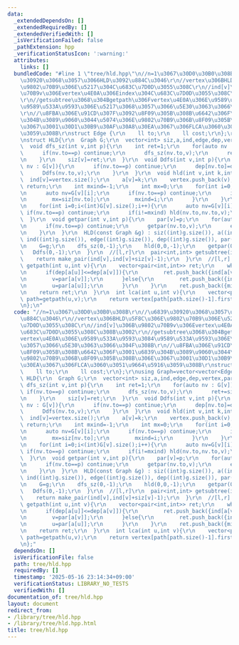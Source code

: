 ```yaml
---
data:
  _extendedDependsOn: []
  _extendedRequiredBy: []
  _extendedVerifiedWith: []
  _isVerificationFailed: false
  _pathExtension: hpp
  _verificationStatusIcon: ':warning:'
  attributes:
    links: []
  bundledCode: "#line 1 \"tree/hld.hpp\"\n//n=1\u3067\u30D0\u30B0\u308B\r\n//\u6839\
    \u30920\u3068\u3057\u3066HLD\u3092\u884C\u3046\r\n//vertex\u306BHLD\u5F8C\u306E\
    \u9802\u70B9\u306E\u5217\u304C\u683C\u7D0D\u3055\u308C\r\n//ind[v]\u306B\u9802\
    \u70B9v\u306Evertex\u4E0A\u306Eindex\u304C\u683C\u7D0D\u3055\u308C\u308B\u3002\
    \r\n//getsubtree\u3068\u304Bgetpath\u306Fvertex\u4E0A\u306E\u9589\u533A\u9593\u3084\
    \u9589\u533A\u9593\u306E\u5217\u3068\u3057\u3066\u5E30\u3063\u3066\u304F\u308B\
    \r\n//\u8FBA\u306E\u91CD\u307F\u3092\u8F09\u305B\u308B\u6642\u306F\u3001\u6839\
    \u304B\u3089\u9060\u3044\u5074\u306E\u9802\u70B9\u306B\u8F09\u305B\u308B\u306E\
    \u3067\u3001\u30D1\u30B9\u30AF\u30A8\u30EA\u3067\u306FLCA\u3060\u3051\u9664\u5916\
    \u3059\u308B\r\nstruct Edge {\r\n    ll to;\r\n    ll cost;\r\n};\r\nusing Graph=vector<vector<Edge>>;\r\
    \nstruct HLD{\r\n  Graph G;\r\n  vector<int> siz,a,ind,edge,dep,vertex,par;\r\n\
    \  void dfs_sz(int v,int p){\r\n    int ret=1;\r\n    for(auto nv : G[v]){\r\n\
    \      if(nv.to==p) continue;\r\n      dfs_sz(nv.to,v);\r\n      ret+=siz[nv.to];\r\
    \n    }\r\n    siz[v]=ret;\r\n  }\r\n  void Ddfs(int v,int p){\r\n    for(auto\
    \ nv : G[v]){\r\n      if(nv.to==p) continue;\r\n      dep[nv.to]=dep[v]+1;\r\n\
    \      Ddfs(nv.to,v);\r\n    }\r\n  }\r\n  void hld(int v,int k,int p){\r\n  \
    \  ind[v]=vertex.size();\r\n    a[v]=k;\r\n    vertex.push_back(v);\r\n    if(G[v].size()==1&&v!=0)\
    \ return;\r\n    int mxind=-1;\r\n    int mx=0;\r\n    for(int i=0;i<(int)G[v].size();i++){\r\
    \n      auto nv=G[v][i];\r\n      if(nv.to==p) continue;\r\n      if(siz[nv.to]>mx){\r\
    \n        mx=siz[nv.to];\r\n        mxind=i;\r\n      }\r\n    }\r\n    hld(G[v][mxind].to,k,v);\r\
    \n    for(int i=0;i<(int)G[v].size();i++){\r\n      auto nv=G[v][i];\r\n     \
    \ if(nv.to==p) continue;\r\n      if(i!=mxind) hld(nv.to,nv.to,v);\r\n    }\r\n\
    \  }\r\n  void getpar(int v,int p){\r\n    par[v]=p;\r\n    for(auto nv : G[v]){\r\
    \n      if(nv.to==p) continue;\r\n      getpar(nv.to,v);\r\n      edge[ind[nv.to]]=nv.cost;\r\
    \n    }\r\n  }\r\n  HLD(const Graph &g) : siz((int)g.size()), a((int)g.size()),\
    \ ind((int)g.size()), edge((int)g.size()), dep((int)g.size()), par((int)g.size()){\r\
    \n    G=g;\r\n    dfs_sz(0,-1);\r\n    hld(0,0,-1);\r\n    getpar(0,-1);\r\n \
    \   Ddfs(0,-1);\r\n  }\r\n  //[l,r]\r\n  pair<int,int> getsubtree(int v){\r\n\
    \    return make_pair(ind[v],ind[v]+siz[v]-1);\r\n  }\r\n  //[l,r]...\r\n  vector<pair<int,int>>\
    \ getpath(int u,int v){\r\n    vector<pair<int,int>> ret;\r\n    while(a[u]!=a[v]){\r\
    \n      if(dep[a[u]]<=dep[a[v]]){\r\n        ret.push_back({ind[a[v]],ind[v]});\r\
    \n        v=par[a[v]];\r\n      }else{\r\n        ret.push_back({ind[a[u]],ind[u]});\r\
    \n        u=par[a[u]];\r\n      }\r\n    }\r\n    ret.push_back({min(ind[u],ind[v]),max(ind[u],ind[v])});\r\
    \n    return ret;\r\n  }\r\n  int lca(int u,int v){\r\n    vector<pair<int,int>>\
    \ path=getpath(u,v);\r\n    return vertex[path[path.size()-1].first];\r\n  }\r\
    \n};\n"
  code: "//n=1\u3067\u30D0\u30B0\u308B\r\n//\u6839\u30920\u3068\u3057\u3066HLD\u3092\
    \u884C\u3046\r\n//vertex\u306BHLD\u5F8C\u306E\u9802\u70B9\u306E\u5217\u304C\u683C\
    \u7D0D\u3055\u308C\r\n//ind[v]\u306B\u9802\u70B9v\u306Evertex\u4E0A\u306Eindex\u304C\
    \u683C\u7D0D\u3055\u308C\u308B\u3002\r\n//getsubtree\u3068\u304Bgetpath\u306F\
    vertex\u4E0A\u306E\u9589\u533A\u9593\u3084\u9589\u533A\u9593\u306E\u5217\u3068\
    \u3057\u3066\u5E30\u3063\u3066\u304F\u308B\r\n//\u8FBA\u306E\u91CD\u307F\u3092\
    \u8F09\u305B\u308B\u6642\u306F\u3001\u6839\u304B\u3089\u9060\u3044\u5074\u306E\
    \u9802\u70B9\u306B\u8F09\u305B\u308B\u306E\u3067\u3001\u30D1\u30B9\u30AF\u30A8\
    \u30EA\u3067\u306FLCA\u3060\u3051\u9664\u5916\u3059\u308B\r\nstruct Edge {\r\n\
    \    ll to;\r\n    ll cost;\r\n};\r\nusing Graph=vector<vector<Edge>>;\r\nstruct\
    \ HLD{\r\n  Graph G;\r\n  vector<int> siz,a,ind,edge,dep,vertex,par;\r\n  void\
    \ dfs_sz(int v,int p){\r\n    int ret=1;\r\n    for(auto nv : G[v]){\r\n     \
    \ if(nv.to==p) continue;\r\n      dfs_sz(nv.to,v);\r\n      ret+=siz[nv.to];\r\
    \n    }\r\n    siz[v]=ret;\r\n  }\r\n  void Ddfs(int v,int p){\r\n    for(auto\
    \ nv : G[v]){\r\n      if(nv.to==p) continue;\r\n      dep[nv.to]=dep[v]+1;\r\n\
    \      Ddfs(nv.to,v);\r\n    }\r\n  }\r\n  void hld(int v,int k,int p){\r\n  \
    \  ind[v]=vertex.size();\r\n    a[v]=k;\r\n    vertex.push_back(v);\r\n    if(G[v].size()==1&&v!=0)\
    \ return;\r\n    int mxind=-1;\r\n    int mx=0;\r\n    for(int i=0;i<(int)G[v].size();i++){\r\
    \n      auto nv=G[v][i];\r\n      if(nv.to==p) continue;\r\n      if(siz[nv.to]>mx){\r\
    \n        mx=siz[nv.to];\r\n        mxind=i;\r\n      }\r\n    }\r\n    hld(G[v][mxind].to,k,v);\r\
    \n    for(int i=0;i<(int)G[v].size();i++){\r\n      auto nv=G[v][i];\r\n     \
    \ if(nv.to==p) continue;\r\n      if(i!=mxind) hld(nv.to,nv.to,v);\r\n    }\r\n\
    \  }\r\n  void getpar(int v,int p){\r\n    par[v]=p;\r\n    for(auto nv : G[v]){\r\
    \n      if(nv.to==p) continue;\r\n      getpar(nv.to,v);\r\n      edge[ind[nv.to]]=nv.cost;\r\
    \n    }\r\n  }\r\n  HLD(const Graph &g) : siz((int)g.size()), a((int)g.size()),\
    \ ind((int)g.size()), edge((int)g.size()), dep((int)g.size()), par((int)g.size()){\r\
    \n    G=g;\r\n    dfs_sz(0,-1);\r\n    hld(0,0,-1);\r\n    getpar(0,-1);\r\n \
    \   Ddfs(0,-1);\r\n  }\r\n  //[l,r]\r\n  pair<int,int> getsubtree(int v){\r\n\
    \    return make_pair(ind[v],ind[v]+siz[v]-1);\r\n  }\r\n  //[l,r]...\r\n  vector<pair<int,int>>\
    \ getpath(int u,int v){\r\n    vector<pair<int,int>> ret;\r\n    while(a[u]!=a[v]){\r\
    \n      if(dep[a[u]]<=dep[a[v]]){\r\n        ret.push_back({ind[a[v]],ind[v]});\r\
    \n        v=par[a[v]];\r\n      }else{\r\n        ret.push_back({ind[a[u]],ind[u]});\r\
    \n        u=par[a[u]];\r\n      }\r\n    }\r\n    ret.push_back({min(ind[u],ind[v]),max(ind[u],ind[v])});\r\
    \n    return ret;\r\n  }\r\n  int lca(int u,int v){\r\n    vector<pair<int,int>>\
    \ path=getpath(u,v);\r\n    return vertex[path[path.size()-1].first];\r\n  }\r\
    \n};"
  dependsOn: []
  isVerificationFile: false
  path: tree/hld.hpp
  requiredBy: []
  timestamp: '2025-05-16 23:14:34+09:00'
  verificationStatus: LIBRARY_NO_TESTS
  verifiedWith: []
documentation_of: tree/hld.hpp
layout: document
redirect_from:
- /library/tree/hld.hpp
- /library/tree/hld.hpp.html
title: tree/hld.hpp
---
```


